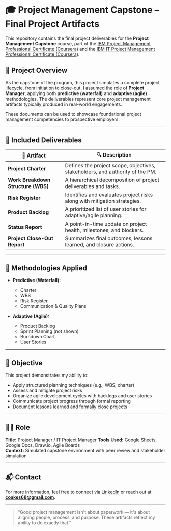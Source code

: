 # 🎓 Project Management Capstone – Final Project Artifacts

This repository contains the final project deliverables for the **Project Management Capstone** course, part of the [IBM Project Management Professional Certificate (Coursera)](https://www.coursera.org/professional-certificates/ibm-project-manager) and the [IBM IT Project Management Professional Certificate (Coursera)](https://www.coursera.org/professional-certificates/ibm-it-project-manager#courses).

## 📌 Project Overview

As the capstone of the program, this project simulates a complete project lifecycle, from initiation to close-out. I assumed the role of **Project Manager**, applying both **predictive (waterfall)** and **adaptive (agile)** methodologies. The deliverables represent core project management artifacts typically produced in real-world engagements.

These documents can be used to showcase foundational project management competencies to prospective employers.

---

## 🧾 Included Deliverables

| 📄 Artifact | 🔍 Description |
|------------|----------------|
| **Project Charter** | Defines the project scope, objectives, stakeholders, and authority of the PM. |
| **Work Breakdown Structure (WBS)** | A hierarchical decomposition of project deliverables and tasks. |
| **Risk Register** | Identifies and evaluates project risks along with mitigation strategies. |
| **Product Backlog** | A prioritized list of user stories for adaptive/agile planning. |
| **Status Report** | A point-in-time update on project health, milestones, and blockers. |
| **Project Close-Out Report** | Summarizes final outcomes, lessons learned, and closure actions. |

---

## 🔧 Methodologies Applied

- **Predictive (Waterfall):**
  - Charter
  - WBS
  - Risk Register
  - Communication & Quality Plans

- **Adaptive (Agile):**
  - Product Backlog
  - Sprint Planning (not shown)
  - Burndown Chart
  - User Stories

---

## 🎯 Objective

This project demonstrates my ability to:
- Apply structured planning techniques (e.g., WBS, charter)
- Assess and mitigate project risks
- Organize agile development cycles with backlogs and user stories
- Communicate project progress through formal reporting
- Document lessons learned and formally close projects

---

## 🧑‍💼 Role

**Title:** Project Manager / IT Project Manager 
**Tools Used:** Google Sheets, Google Docs, Draw.io, Agile Boards  
**Context:** Simulated capstone environment with peer review and stakeholder simulation

---

## 📬 Contact

For more information, feel free to connect via [LinkedIn](https://www.linkedin.com/in/oakeschristopher) or reach out at **coakes68@gmail.com**.

---

> “Good project management isn't about paperwork — it's about aligning people, process, and purpose. These artifacts reflect my ability to do exactly that.”

